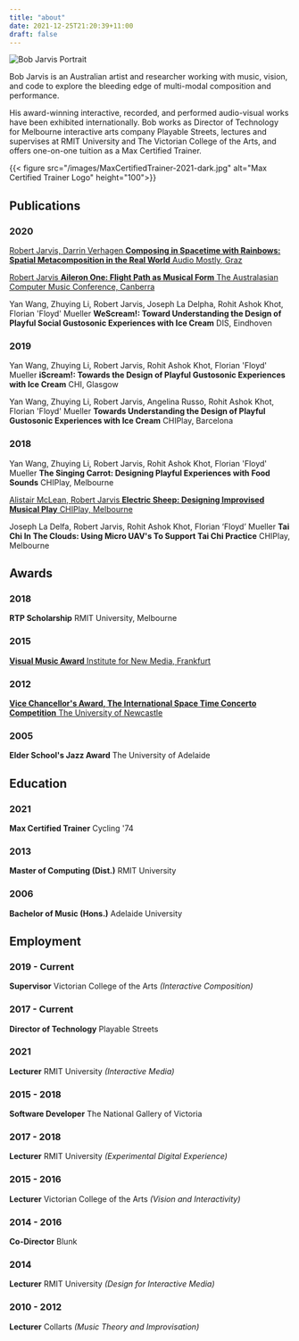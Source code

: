 ```yaml
---
title: "about"
date: 2021-12-25T21:20:39+11:00
draft: false
---
```

![Bob Jarvis Portrait](/images/BobJarvisPortrait.jpg)

Bob Jarvis is an Australian artist and researcher working with music, 
vision, and code to explore the bleeding edge of multi-modal composition 
and performance.  

His award-winning interactive, recorded, and performed 
audio-visual works have been exhibited internationally. Bob works as 
Director of Technology for Melbourne interactive arts company Playable 
Streets, lectures and supervises at RMIT University and The Victorian 
College of the Arts, and offers one-on-one tuition as a Max Certified 
Trainer.

{{< figure src="/images/MaxCertifiedTrainer-2021-dark.jpg" alt="Max Certified Trainer Logo" height="100">}}

## Publications

### 2020

[Robert Jarvis, Darrin Verhagen **Composing in Spacetime with Rainbows: Spatial Metacomposition in the Real World** Audio Mostly, Graz](https://zeal.co/project/aileron)

[Robert Jarvis **Aileron One: Flight Path as Musical Form** The Australasian Computer Music Conference, Canberra](https://zeal.co/project/aileron)

Yan Wang, Zhuying Li, Robert Jarvis, Joseph La Delpha, Rohit Ashok Khot, Florian 'Floyd' Mueller **WeScream!: Toward Understanding the Design of Playful Social Gustosonic Experiences with Ice Cream** DIS, Eindhoven

### 2019

Yan Wang, Zhuying Li, Robert Jarvis, Rohit Ashok Khot, Florian 'Floyd' Mueller **iScream!: Towards the Design of Playful Gustosonic Experiences with Ice Cream** CHI, Glasgow

Yan Wang, Zhuying Li, Robert Jarvis, Angelina Russo, Rohit Ashok Khot, Florian 'Floyd' Mueller **Towards Understanding the Design of Playful Gustosonic Experiences with Ice Cream** CHIPlay, Barcelona

### 2018

Yan Wang, Zhuying Li, Robert Jarvis, Rohit Ashok Khot, Florian 'Floyd' Mueller **The Singing Carrot: Designing Playful Experiences with Food Sounds** CHIPlay, Melbourne

[Alistair McLean, Robert Jarvis **Electric Sheep: Designing Improvised Musical Play** CHIPlay, Melbourne](https://zeal.co/project/electric-sheep)

Joseph La Delfa, Robert Jarvis, Rohit Ashok Khot, Florian ‘Floyd’ Mueller **Tai Chi In The Clouds: Using Micro UAV's To Support Tai Chi Practice** CHIPlay, Melbourne

## Awards

### 2018

**RTP Scholarship** RMIT University, Melbourne

### 2015

[**Visual Music Award** Institute for New Media, Frankfurt](https://zeal.co/project/luminesce)

### 2012

[**Vice Chancellor's Award, The International Space Time Concerto Competition** The University of Newcastle](https://zeal.co/project/concerto-for-light-sculpture)

### 2005

**Elder School's Jazz Award** The University of Adelaide

## Education

### 2021

**Max Certified Trainer** Cycling '74

### 2013

**Master of Computing (Dist.)** RMIT University

### 2006

**Bachelor of Music (Hons.)** Adelaide University

## Employment

### 2019 - Current

**Supervisor**  Victorian College of the Arts *(Interactive Composition)*

### 2017 - Current

**Director of Technology**  Playable Streets

### 2021

**Lecturer**  RMIT University *(Interactive Media)*

### 2015 - 2018

**Software Developer**  The National Gallery of Victoria

### 2017 - 2018

**Lecturer**  RMIT University *(Experimental Digital Experience)*

### 2015 - 2016

**Lecturer**  Victorian College of the Arts *(Vision and Interactivity)*

### 2014 - 2016

**Co-Director**  Blunk

### 2014

**Lecturer**  RMIT University *(Design for Interactive Media)*

### 2010 - 2012

**Lecturer**  Collarts *(Music Theory and Improvisation)*